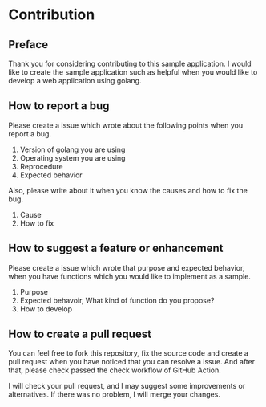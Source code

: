 # Contribution
## Preface
Thank you for considering contributing to this sample application.
I would like to create the sample application such as helpful when you would like to develop a web application using golang.

## How to report a bug
Please create a issue which wrote about the following points when you report a bug.

1. Version of golang you are using
1. Operating system you are using
1. Reprocedure
1. Expected behavior

Also, please write about it when you know the causes and how to fix the bug.

1. Cause
1. How to fix

## How to suggest a feature or enhancement
Please create a issue which wrote that purpose and expected behavior, when you have functions which you would like to implement as a sample.

1. Purpose
1. Expected behavoir, What kind of function do you propose?
1. How to develop

## How to create a pull request
You can feel free to fork this repository, fix the source code and create a pull request when you have noticed that you can resolve a issue.
And after that, please check passed the check workflow of GitHub Action.

I will check your pull request, and I may suggest some improvements or alternatives.
If there was no problem, I will merge your changes.
